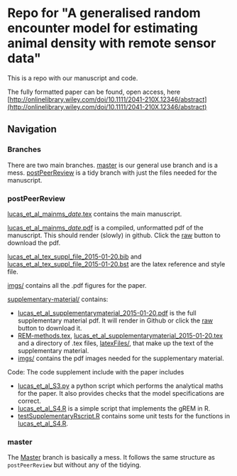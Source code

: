 # Repo for "A generalised random encounter model for estimating animal density with remote sensor data"

This is a repo with our manuscript and code.

The fully formatted paper can be found, open access, here [http://onlinelibrary.wiley.com/doi/10.1111/2041-210X.12346/abstract](http://onlinelibrary.wiley.com/doi/10.1111/2041-210X.12346/abstract)


## Navigation

### Branches

There are two main branches.
[master](https://github.com/timcdlucas/lucasMoorcroftManuscript/tree/master) is our general use branch and is a mess.
[postPeerReview](https://github.com/timcdlucas/lucasMoorcroftManuscript/tree/postPeerReview) is a tidy branch with just the files needed for the manuscript.


### postPeerReview

[lucas_et_al_mainms_*date*.tex](https://github.com/timcdlucas/lucasMoorcroftManuscript/blob/postPeerReview/lucas_et_al_mainms_2015-01-20.tex) contains the main manuscript.

[lucas_et_al_mainms_*date*.pdf](https://github.com/timcdlucas/lucasMoorcroftManuscript/blob/postPeerReview/lucas_et_al_mainms_2015-01-20.pdf) is a compiled, unformatted pdf of the manuscript. 
This should render (slowly) in github. 
Click the [raw](https://github.com/timcdlucas/lucasMoorcroftManuscript/raw/postPeerReview/supplementary-material/lucas_et_al_supplementarymaterial_2015-01-20.pdf) button to download the pdf.

[lucas_et_al_tex_suppl_file_2015-01-20.bib](https://github.com/timcdlucas/lucasMoorcroftManuscript/blob/postPeerReview/lucas_et_al_tex_suppl_file_2015-01-20.bib) and [lucas_et_al_tex_suppl_file_2015-01-20.bst](https://github.com/timcdlucas/lucasMoorcroftManuscript/blob/postPeerReview/lucas_et_al_tex_suppl_file_2015-01-20.bst) are the latex reference and style file.

[imgs/](https://github.com/timcdlucas/lucasMoorcroftManuscript/blob/postPeerReview/imgs/) contains all the .pdf figures for the paper.


[supplementary-material/](https://github.com/timcdlucas/lucasMoorcroftManuscript/blob/postPeerReview/supplementary-material/) contains:
- [lucas_et_al_supplementarymaterial_2015-01-20.pdf](https://github.com/timcdlucas/lucasMoorcroftManuscript/blob/postPeerReview/supplementary-material/lucas_et_al_supplementarymaterial_2015-01-20.pdf) is the full supplementary material pdf. It will render in Github or click the [raw](https://github.com/timcdlucas/lucasMoorcroftManuscript/raw/postPeerReview/supplementary-material/lucas_et_al_supplementarymaterial_2015-01-20.pdf) button to download it.
- [REM-methods.tex](https://github.com/timcdlucas/lucasMoorcroftManuscript/blob/postPeerReview/supplementary-material/REM-methods.tex), [lucas_et_al_supplementarymaterial_2015-01-20.tex](https://github.com/timcdlucas/lucasMoorcroftManuscript/blob/postPeerReview/supplementary-material/lucas_et_al_supplementarymaterial_2015-01-20.tex) and a directory of .tex files,  [latexFiles/](https://github.com/timcdlucas/lucasMoorcroftManuscript/tree/postPeerReview/supplementary-material/latexFiles), that make up the text of the supplementary material.
- [imgs/](https://github.com/timcdlucas/lucasMoorcroftManuscript/tree/postPeerReview/imgs) contains the pdf images needed for the supplementary material. 

Code:
The code supplement include with the paper includes
- [lucas_et_al_S3.py](https://github.com/timcdlucas/lucasMoorcroftManuscript/blob/postPeerReview/supplementary-material/lucas_et_al_S3.py) a python script which performs the analytical maths for the paper. It also provides checks that the model specifications are correct. 
- [lucas_et_al_S4.R](https://github.com/timcdlucas/lucasMoorcroftManuscript/blob/postPeerReview/supplementary-material/lucas_et_al_S4.R) is a simple script that implements the gREM in R.
- [testSupplementaryRscript.R](https://github.com/timcdlucas/lucasMoorcroftManuscript/blob/postPeerReview/supplementary-material/testSupplementaryRscript.R) contains some unit tests for the functions in [lucas_et_al_S4.R](https://github.com/timcdlucas/lucasMoorcroftManuscript/blob/postPeerReview/supplementary-material/lucas_et_al_S4.R).




### master

The [Master](https://github.com/timcdlucas/lucasMoorcroftManuscript/tree/master) branch is basically a mess. It follows the same structure as `postPeerReview` but without any of the tidying. 






 
